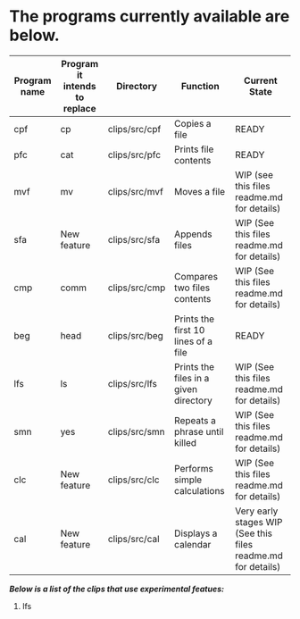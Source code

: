 # The programs currently available are below.

|Program name|Program it intends to replace|Directory|Function|Current State|
|---         |---                          |---      | ---|---|
|cpf         |        cp                   |clips/src/cpf|Copies a file|READY|
|pfc         |        cat                  |clips/src/pfc|Prints file contents|READY|
|mvf         |        mv                   |clips/src/mvf|Moves a file|WIP (see this files readme.md for details)|
|sfa         |        New feature          |clips/src/sfa|Appends files|WIP (See this files readme.md for details)|
|cmp         |        comm                 |clips/src/cmp|Compares two files contents|WIP (See this files readme.md for details)|
|beg         |        head                 |clips/src/beg|Prints the first 10 lines of a file|READY|
|lfs         |        ls                   |clips/src/lfs|Prints the files in a given directory|WIP (See this files readme.md for details)|
|smn         |        yes                  |clips/src/smn|Repeats a phrase until killed|WIP (See this files readme.md for details)|
|clc         |        New feature          |clips/src/clc|Performs simple calculations|WIP (See this files readme.md for details)|
|cal         |        New feature          |clips/src/cal|Displays a calendar|Very early stages WIP (See this files readme.md for details)|

***Below is a list of the clips that use experimental featues:***
1. lfs
